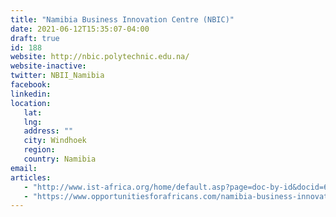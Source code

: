 ```yaml
---
title: "Namibia Business Innovation Centre (NBIC)"
date: 2021-06-12T15:35:07-04:00
draft: true
id: 188
website: http://nbic.polytechnic.edu.na/
website-inactive: 
twitter: NBII_Namibia
facebook: 
linkedin: 
location: 
   lat: 
   lng: 
   address: ""
   city: Windhoek
   region: 
   country: Namibia
email: 
articles:
   - "http://www.ist-africa.org/home/default.asp?page=doc-by-id&docid=6999"
   - "https://www.opportunitiesforafricans.com/namibia-business-innovation-centre-business-plan-competition-2013/"
---
```


